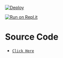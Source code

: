 [![Deploy](https://www.herokucdn.com/deploy/button.svg)](https://heroku.com/deploy?template=https://github.com/Akkun3704/file-uploader/)

[![Run on Repl.it](https://repl.it/badge/github/Akkun3704/file-uploader)](https://repl.it/github/Akkun3704/file-uploader)

# Source Code
* [`Click Here`](https://github.com/zennn08/express-uploader)
